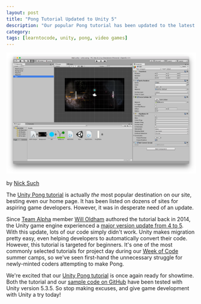 ```yaml
---
layout: post
title: "Pong Tutorial Updated to Unity 5"
description: "Our popular Pong tutorial has been updated to the latest version of Unity"
category: 
tags: [learntocode, unity, pong, video games]
---
```


![Classic pong game developed in Unity 5](/img/blog/pong_updated_unity_5.png)

by [Nick Such](https://plus.google.com/+NickSuch/)

The [Unity Pong tutorial](/tutorials/unity-pong/) is actually *the* most popular destination on our site, besting even our home page. It has been listed on dozens of sites for aspiring game developers. However, it was in desperate need of an update.

<!--break-->

Since [Team Alpha](http://www.awesomeinc.org/internships/) member [Will Oldham](https://www.linkedin.com/in/willdoldham) authored the tutorial back in 2014, the Unity game engine experienced a [major version update from 4 to 5](https://docs.unity3d.com/Manual/UpgradeGuide5.html). With this update, lots of our code simply didn't work. Unity makes migration pretty easy, even helping developers to automatically convert their code. However, this tutorial is targeted for beginners. It's one of the most commonly selected tutorials for project day during our [Week of Code](/weekofcode/) summer camps, so we've seen first-hand the unnecessary struggle for newly-minted coders attempting to make Pong.

We're excited that our [Unity Pong tutorial](/tutorials/unity-pong/) is once again ready for showtime. Both the tutorial and our [sample code on GitHub](https://github.com/ainc/unity-pong/tree/unity5) have been tested with Unity version 5.3.5. So stop making excuses, and give game development with Unity a try today!

<div class="a2a_kit a2a_kit_size_32 a2a_default_style">
	<a class="a2a_dd" href="https://www.addtoany.com/share"></a>
	<a class="a2a_button_facebook"></a>
	<a class="a2a_button_twitter"></a>
	<a class="a2a_button_linkedin"></a>
</div>
<script async src="https://static.addtoany.com/menu/page.js"></script>